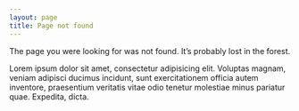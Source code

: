 ```yaml
---
layout: page
title: Page not found
---
```

The page you were looking for was not found. It’s probably lost in the forest.

Lorem ipsum dolor sit amet, consectetur adipisicing elit. Voluptas magnam, veniam adipisci ducimus incidunt, sunt exercitationem officia autem inventore, praesentium veritatis vitae odio tenetur molestiae minus pariatur quae. Expedita, dicta.